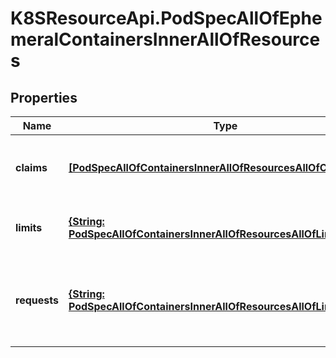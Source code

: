 # K8SResourceApi.PodSpecAllOfEphemeralContainersInnerAllOfResources

## Properties

Name | Type | Description | Notes
------------ | ------------- | ------------- | -------------
**claims** | [**[PodSpecAllOfContainersInnerAllOfResourcesAllOfClaimsInner]**](PodSpecAllOfContainersInnerAllOfResourcesAllOfClaimsInner.md) | Claims lists the names of resources, defined in spec.resourceClaims, that are used by this container.  This is an alpha field and requires enabling the DynamicResourceAllocation feature gate.  This field is immutable. It can only be set for containers. | [optional] 
**limits** | [**{String: PodSpecAllOfContainersInnerAllOfResourcesAllOfLimitsValue}**](PodSpecAllOfContainersInnerAllOfResourcesAllOfLimitsValue.md) | Limits describes the maximum amount of compute resources allowed. More info: https://kubernetes.io/docs/concepts/configuration/manage-resources-containers/ | [optional] 
**requests** | [**{String: PodSpecAllOfContainersInnerAllOfResourcesAllOfLimitsValue}**](PodSpecAllOfContainersInnerAllOfResourcesAllOfLimitsValue.md) | Requests describes the minimum amount of compute resources required. If Requests is omitted for a container, it defaults to Limits if that is explicitly specified, otherwise to an implementation-defined value. Requests cannot exceed Limits. More info: https://kubernetes.io/docs/concepts/configuration/manage-resources-containers/ | [optional] 


